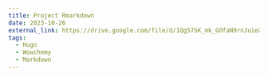 ```yaml
---
title: Project Rmarkdown
date: 2023-10-26
external_link: https://drive.google.com/file/d/1Qg57SK_mk_GOfaN9rnJuieXqvlTVlWYC/view?usp=drive_link
tags:
  - Hugo
  - Wowchemy
  - Markdown
---
```


<!--more-->
